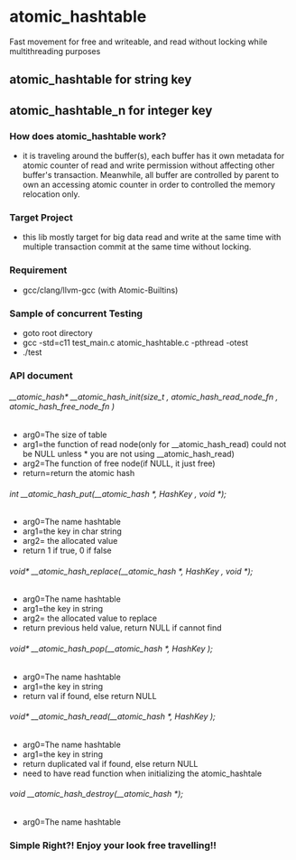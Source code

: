 # atomic_hashtable
Fast movement for free and writeable, and read without locking while multithreading purposes

## atomic_hashtable for string key
## atomic_hashtable_n for integer key

### How does atomic_hashtable work?
- it is traveling around the buffer(s), each buffer has it own metadata for atomic counter of read and write permission without affecting other buffer's transaction. Meanwhile, all buffer are controlled by parent to own an accessing atomic counter in order to controlled the memory relocation only. 

### Target Project
- this lib mostly target for big data read and write at the same time with multiple transaction commit at the same time without locking.

### Requirement
- gcc/clang/llvm-gcc (with Atomic-Builtins)


### Sample of concurrent Testing
- goto root directory
- gcc -std=c11 test_main.c atomic_hashtable.c -pthread -otest
- ./test

### API document
###### __atomic_hash* __atomic_hash_init(size_t , atomic_hash_read_node_fn , atomic_hash_free_node_fn )
* arg0=The size of table
* arg1=the function of read node(only for __atomic_hash_read) could not be NULL unless * you are not using __atomic_hash_read)
* arg2=The function of free node(if NULL, it just free)
* return=return the atomic hash

###### int __atomic_hash_put(__atomic_hash *, HashKey , void *);
* arg0=The name hashtable
* arg1=the key in char string
* arg2= the allocated value 
* return 1 if true, 0 if false

###### void* __atomic_hash_replace(__atomic_hash *, HashKey , void *);
* arg0=The name hashtable
* arg1=the key in string
* arg2= the allocated value to replace
* return previous held value, return NULL if cannot find

###### void* __atomic_hash_pop(__atomic_hash *, HashKey );
* arg0=The name hashtable
* arg1=the key in string
* return val if found, else return NULL 

###### void* __atomic_hash_read(__atomic_hash *, HashKey );
* arg0=The name hashtable
* arg1=the key in string
* return duplicated val if found, else return NULL 
* need to have read function when initializing the atomic_hashtale

###### void __atomic_hash_destroy(__atomic_hash *);
* arg0=The name hashtable

### Simple Right?! Enjoy your look free travelling!!

